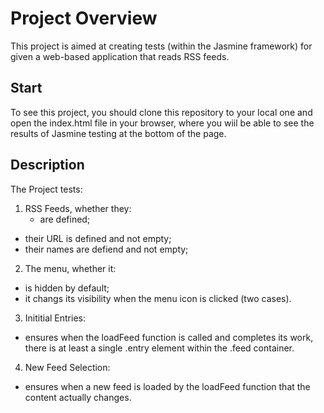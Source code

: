 # Project Overview

This project is aimed at creating tests (within the Jasmine framework) for given a web-based application that reads RSS feeds.


## Start

To see this project, you should clone this repository to your local one and open the index.html file in your browser, where you wiil be able to see the results of Jasmine testing at the bottom of the page.

## Description

The Project tests:
1. RSS Feeds, whether they:
   - are defined;
 - their URL is defined and not empty;
 - their names are defiend and not empty;
 
2. The menu, whether it:
 - is hidden by default;
 - it changs its visibility when the menu icon is clicked (two cases).

3. Inititial Entries:
 - ensures when the loadFeed function is called and completes its work, there is at least a single .entry element within the .feed container.

4. New Feed Selection:
 - ensures when a new feed is loaded by the loadFeed function that the content actually changes.
